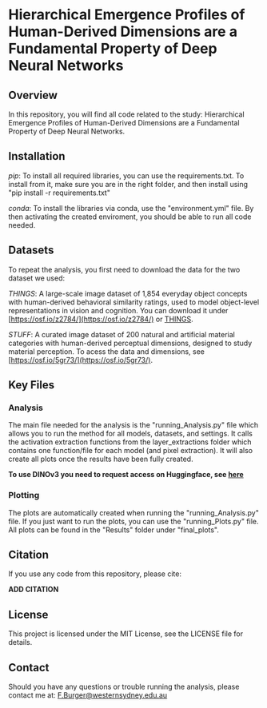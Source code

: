 # Hierarchical Emergence Profiles of Human-Derived Dimensions are a Fundamental Property of Deep Neural Networks

## Overview 

In this repository, you will find all code related to the study: Hierarchical Emergence Profiles of Human-Derived Dimensions are a Fundamental Property of Deep Neural Networks.

## Installation 

*pip*: 
To install all required libraries, you can use the requirements.txt. To install from it, make sure you are in the right folder, and then install using "pip install -r requirements.txt"

*conda*: 
To install the libraries via conda, use the "environment.yml" file. By then activating the created enviroment, you should be able to run all code needed. 

## Datasets 

To repeat the analysis, you first need to download the data for the two dataset we used: 

*THINGS*: A large-scale image dataset of 1,854 everyday object concepts with human-derived behavioral similarity ratings, used to model object-level representations in vision and cognition. You can download it under [https://osf.io/z2784/](https://osf.io/z2784/) or [THINGS](https://things-initiative.org). 

*STUFF*: A curated image dataset of 200 natural and artificial material categories with human-derived perceptual dimensions, designed to study material perception. To acess the data and dimensions, see [https://osf.io/5gr73/](https://osf.io/5gr73/).   

## Key Files

### Analysis
The main file needed for the analysis is the "running_Analysis.py" file which allows you to run the method for all models, datasets, and settings. It calls the activation extraction functions from the layer_extractions folder which contains one function/file for each model (and pixel extraction). It will also create all plots once the results have been fully created.

**To use DINOv3 you need to request access on Huggingface, see [here](https://huggingface.co/docs/transformers/main/en/model_doc/dinov3)**

### Plotting
The plots are automatically created when running the "running_Analysis.py" file. If you just want to run the plots, you can use the "running_Plots.py" file. All plots can be found in the "Results" folder under "final_plots". 

## Citation 

If you use any code from this repository, please cite: 

**ADD CITATION** 

## License 

This project is licensed under the MIT License, see the LICENSE file for details.

## Contact 

Should you have any questions or trouble running the analysis, please contact me at: F.Burger@westernsydney.edu.au

 
